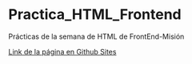 # Practica_HTML_Frontend

Prácticas de la semana de HTML de FrontEnd-Misión

<a href="https://karemalitzel.github.io/Practica_HTML_Frontend/">Link de la página en Github Sites</a>
